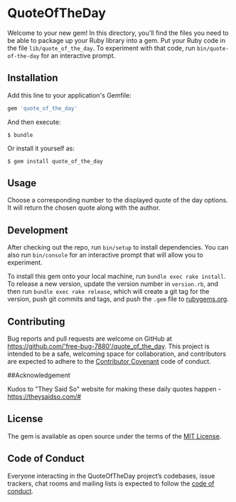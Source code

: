 # QuoteOfTheDay

Welcome to your new gem! In this directory, you'll find the files you need to be able to package up your Ruby library into a gem. Put your Ruby code in the file `lib/quote_of_the_day`. To experiment with that code, run `bin/quote-of-the-day` for an interactive prompt.


## Installation

Add this line to your application's Gemfile:

```ruby
gem 'quote_of_the_day'
```

And then execute:

    $ bundle

Or install it yourself as:

    $ gem install quote_of_the_day

## Usage

Choose a corresponding number to the displayed quote of the day options.  It will return the chosen quote along with the author.

## Development

After checking out the repo, run `bin/setup` to install dependencies. You can also run `bin/console` for an interactive prompt that will allow you to experiment.

To install this gem onto your local machine, run `bundle exec rake install`. To release a new version, update the version number in `version.rb`, and then run `bundle exec rake release`, which will create a git tag for the version, push git commits and tags, and push the `.gem` file to [rubygems.org](https://rubygems.org).

## Contributing

Bug reports and pull requests are welcome on GitHub at https://github.com/'free-bug-7880'/quote_of_the_day. This project is intended to be a safe, welcoming space for collaboration, and contributors are expected to adhere to the [Contributor Covenant](http://contributor-covenant.org) code of conduct.

##Acknowledgement

Kudos to "They Said So" website for making these daily quotes happen - https://theysaidso.com/# 

## License

The gem is available as open source under the terms of the [MIT License](https://opensource.org/licenses/MIT).

## Code of Conduct

Everyone interacting in the QuoteOfTheDay project’s codebases, issue trackers, chat rooms and mailing lists is expected to follow the [code of conduct](https://github.com/'free-bug-7880'/quote_of_the_day/blob/master/CODE_OF_CONDUCT.md).
